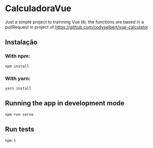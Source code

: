# CalculadoraVue
Just a simple project to trainning Vue lib, the functions are based in a pullRequest in project of https://github.com/codyseibert/vue-calculator

## Instalação
### With npm:
```
npm install
```

### With yarn:
```
yarn install
```

## Running the app in development mode
```
npm run serve
```

## Run tests
```
npm t
```
